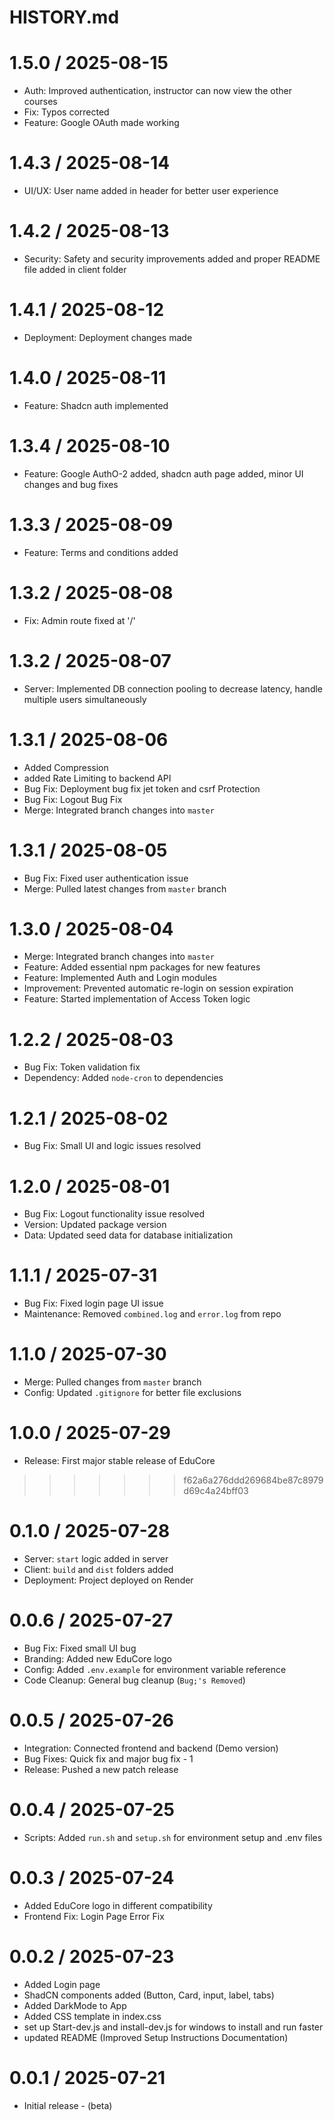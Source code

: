 # HISTORY.md

# 1.5.0 / 2025-08-15
- Auth: Improved authentication, instructor can now view the other courses
- Fix: Typos corrected
- Feature: Google OAuth made working

# 1.4.3 / 2025-08-14
- UI/UX: User name added in header for better user experience

# 1.4.2 / 2025-08-13
- Security: Safety and security improvements added and proper README file added in client folder

# 1.4.1 / 2025-08-12
- Deployment: Deployment changes made

# 1.4.0 / 2025-08-11
- Feature: Shadcn auth implemented

# 1.3.4 / 2025-08-10
- Feature: Google AuthO-2 added, shadcn auth page added, minor UI changes and bug fixes

# 1.3.3 / 2025-08-09
- Feature: Terms and conditions added

# 1.3.2 / 2025-08-08
- Fix: Admin route fixed at '/'

# 1.3.2 / 2025-08-07
- Server: Implemented DB connection pooling to decrease latency, handle multiple users simultaneously

# 1.3.1 / 2025-08-06
- Added Compression 
- added Rate Limiting to backend API
- Bug Fix: Deployment bug fix jet token and csrf Protection
- Bug Fix: Logout Bug Fix
- Merge: Integrated branch changes into `master`

# 1.3.1 / 2025-08-05
- Bug Fix: Fixed user authentication issue  
- Merge: Pulled latest changes from `master` branch  

# 1.3.0 / 2025-08-04
- Merge: Integrated branch changes into `master`  
- Feature: Added essential npm packages for new features  
- Feature: Implemented Auth and Login modules  
- Improvement: Prevented automatic re-login on session expiration  
- Feature: Started implementation of Access Token logic  

# 1.2.2 / 2025-08-03
- Bug Fix: Token validation fix  
- Dependency: Added `node-cron` to dependencies  

# 1.2.1 / 2025-08-02
- Bug Fix: Small UI and logic issues resolved  

# 1.2.0 / 2025-08-01
- Bug Fix: Logout functionality issue resolved  
- Version: Updated package version  
- Data: Updated seed data for database initialization  

# 1.1.1 / 2025-07-31
- Bug Fix: Fixed login page UI issue  
- Maintenance: Removed `combined.log` and `error.log` from repo  

# 1.1.0 / 2025-07-30
- Merge: Pulled changes from `master` branch  
- Config: Updated `.gitignore` for better file exclusions  

# 1.0.0 / 2025-07-29
- Release: First major stable release of EduCore  
>>>>>>> f62a6a276ddd269684be87c8979d69c4a24bff03

# 0.1.0 / 2025-07-28
- Server: `start` logic added in server  
- Client: `build` and `dist` folders added  
- Deployment: Project deployed on Render  

# 0.0.6 / 2025-07-27
- Bug Fix: Fixed small UI bug  
- Branding: Added new EduCore logo  
- Config: Added `.env.example` for environment variable reference  
- Code Cleanup: General bug cleanup (`Bug;'s Removed`)  

# 0.0.5 / 2025-07-26
- Integration: Connected frontend and backend (Demo version)  
- Bug Fixes: Quick fix and major bug fix - 1  
- Release: Pushed a new patch release  

# 0.0.4 / 2025-07-25
- Scripts: Added `run.sh` and `setup.sh` for environment setup and .env files

# 0.0.3 / 2025-07-24
- Added EduCore logo in different compatibility
- Frontend Fix: Login Page Error Fix

# 0.0.2 / 2025-07-23
- Added Login page  
- ShadCN components added (Button, Card, input, label, tabs)
- Added DarkMode to App
- Added CSS template in index.css 
- set up Start-dev.js and install-dev.js for windows to install and run faster
- updated README (Improved Setup Instructions Documentation)

# 0.0.1 / 2025-07-21
- Initial release - (beta)